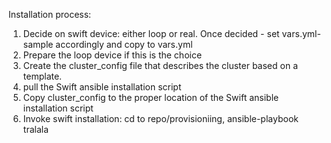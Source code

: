 Installation process:
1. Decide on swift device: either loop or real. Once decided - set vars.yml-sample accordingly and copy to vars.yml
2. Prepare the loop device if this is the choice
3. Create the cluster_config file that describes the cluster based on a template.
4. pull the Swift ansible installation script
5. Copy cluster_config to the proper location of the Swift ansible installation script
6. Invoke swift installation: cd to repo/provisioniing, ansible-playbook tralala

